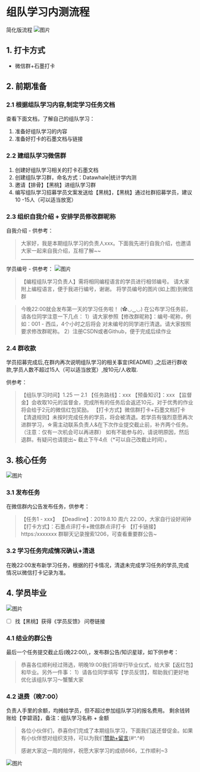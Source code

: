 # 组队学习内测流程
简化版流程
![图片](../../img/组队学习流程简化版.jpg)

## 1. 打卡方式
* 微信群+石墨打卡

## 2. 前期准备

### 2.1 根据组队学习内容,制定学习任务文档
查看下面文档，了解自己的组队学习：
1. 准备好组队学习的内容
2. 准备好打卡的石墨文档与链接

### 2.2 建组队学习微信群
1. 创建好组队学习相关的打卡石墨文档
2. 创建组队学习群，命名方式：Datawhale|统计学内测
3. 邀请【排骨】【黑桃】进组队学习群
4. 编写组队学习招募学员文案发送给【黑桃】，【黑桃】通过社群招募学员，建议10 -15人（可以适当放宽）


### 2.3 组织自我介绍 + 安排学员修改群昵称
自我介绍 - 供参考：
>大家好，我是本期组队学习的负责人xxx。下面我先进行自我介绍，也邀请大家一起来自我介绍，互相了解~~
>
>---------

学员编号 - 供参考：
![图片](../../img/学员编号参考.jpg)

>【编程组队学习负责人】需将相同编程语言的学员进行相邻编号。
>请大家附上编程语言，便于我进行编号，谢谢。
>将学员编号的图片(如上图)到微信群


>今晚22:00就会发布第一天的学习任务啦！ (✿◡‿◡)
>在公布学习任务前，请各位同学注意一下几点：
>1）请大家参照【修改群昵称】：编号-昵称，例如：001 - 西瓜，4个小时之后将会
对未编号的同学进行清退。请大家按照要求修改群昵称。
>2）注册CSDN或者Github，便于完成后续作业

### 2.4 群收款

学员招募完成后,在群内再次说明组队学习的相关事宜(README) ,之后进行群收款,学员人数不超过15人（可以适当放宽）,按10元/人收取.

供参考：
>【组队学习时间】1.25 — 2.1
>【任务路线】：xxx
>【预备知识】：xxx
>【监督金】会收取10元的监督金，完成所有的任务后会返还10元，对于优秀的作业将会给于2元的微信红包奖励。
>【打卡方式】微信群打卡+石墨文档打卡
>【清退规则】未按时完成任务的学员，将会被清退。若学员有强烈意愿再次进群学习，☆需主动联系负责人&在下次作业提交截止前，补齐两个任务。（注意：仅有一次机会可以再进群）
>如有不能参与的，请说明原因，然后退群。有疑问也请提出~ 截止下午4点（*可以自己改截止时间）。

## 3. 核心任务
![图片](../../img/核心任务.jpg)

### 3.1 发布任务
在微信群内公告发布任务，供参考：
>【任务1 - xxx】
>【Deadline】：2019.8.10 周六 22:00，大家自行设好闹钟
>【打卡方式】：石墨点评打卡+微信群点评打卡
>【打卡链接】https:/xxxxxxx 
>群聊天记录搜索1206，可查看重要群公告~
 
### 3.2 学习任务完成情况确认+清退 
在晚22:00发布新学习任务，根据的打卡情况，清退未完成学习任务的学员,完成情况以微信打卡记录为准。 




## 4. 学员毕业
![图片](../../img/学员毕业.jpg)
- [ ] 找【黑桃】获得《学员反馈》 问卷链接
### 4.1 结业的群公告
最后一个任务提交截止后(晚22:00),，发布群公告/知识星球，如下供参考：
>恭喜各位顺利经过筛选，明晚19:00我们将举行毕业仪式，给大家【返红包】和毕业。另外一件事：
>1）请各位同学填写【学员反馈】，帮助我们更好地优化该组队学习～蟹蟹大家

### 4.2 退费（晚7:00）
负责人手里的余额，均摊给学员，但不超过参加组队学习的报名费用。
剩余钱转账给【李碧涵】，备注：组队学习名称 + 金额

>各位小伙伴们，恭喜你们完成了本期组队学习，下面我们返还督促金。如果有小伙伴想对组织支持，可以为我们[赞助+留言](https://mp.weixin.qq.com/s/qx2dFVCQ_NhUxgycrQPWag)(#^.^#)
>
>感谢大家这一周的陪伴，祝愿大家学习的成绩666，工作顺利~3
>
![图片](../../img/赞赏码.jpg)


